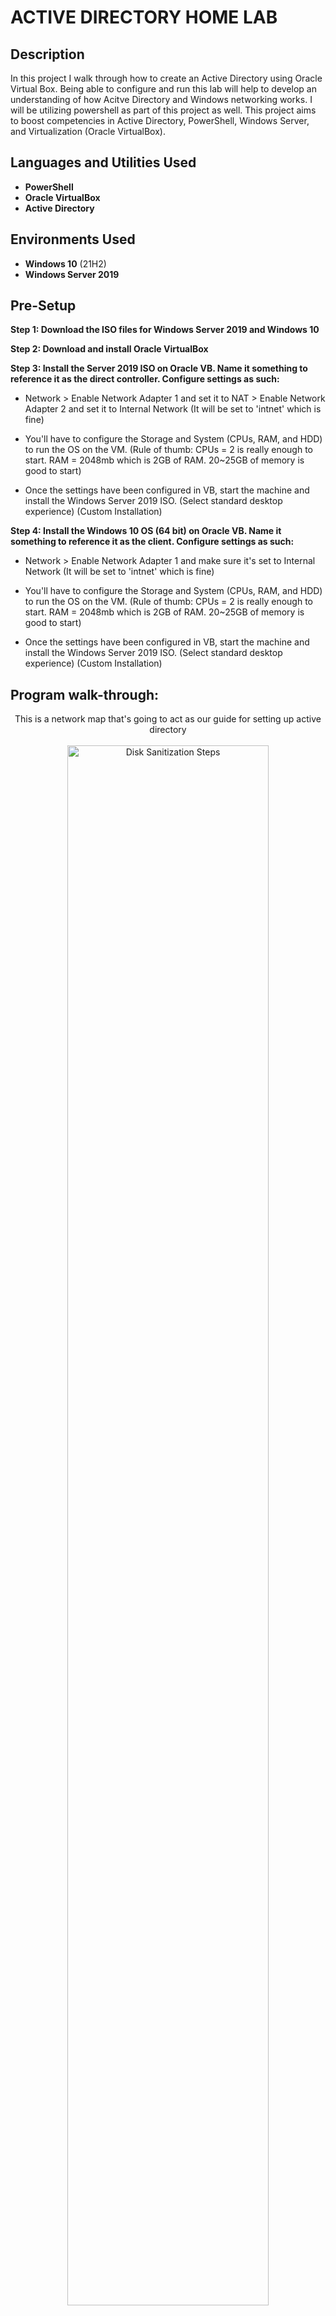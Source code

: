 <h1>ACTIVE DIRECTORY HOME LAB</h1>



<h2>Description</h2>
In this project I walk through how to create an Active Directory using Oracle Virtual Box. Being able to configure and run this lab will help to develop an understanding of how Acitve Directory and Windows networking works. I will be utilizing powershell as part of this project as well. This project aims to boost competencies in Active Directory, PowerShell, Windows Server, and Virtualization (Oracle VirtualBox).
<br />

<h2>Languages and Utilities Used</h2>

- <b>PowerShell</b> 
- <b>Oracle VirtualBox</b>
- <b>Active Directory</b>

<h2>Environments Used </h2>

- <b>Windows 10</b> (21H2)
- <b>Windows Server 2019</b>

<h2>Pre-Setup</h2>

<b>Step 1: Download the ISO files for Windows Server 2019 and Windows 10</b>

<b>Step 2: Download and install Oracle VirtualBox</b>

<b>Step 3: Install the Server 2019 ISO on Oracle VB. Name it something to reference it as the direct controller. Configure settings as such:</b>
 
 - Network > Enable Network Adapter 1 and set it to NAT > Enable Network Adapter 2 and set it to Internal Network (It will be set to 'intnet' which is fine)

 - You'll have to configure the Storage and System (CPUs, RAM, and HDD) to run the OS on the VM. (Rule of thumb: CPUs = 2 is really enough to start. RAM = 2048mb which is 2GB of RAM. 20~25GB of memory is good to start)

 - Once the settings have been configured in VB, start the machine and install the Windows Server 2019 ISO. (Select standard desktop experience) (Custom Installation)  
 
<b>Step 4: Install the Windows 10 OS (64 bit) on Oracle VB. Name it something to reference it as the client. Configure settings as such:</b>
  
 - Network > Enable Network Adapter 1 and make sure it's set to Internal Network (It will be set to 'intnet' which is fine)
  
 - You'll have to configure the Storage and System (CPUs, RAM, and HDD) to run the OS on the VM. (Rule of thumb: CPUs = 2 is really enough to start. RAM = 2048mb which is 2GB of RAM. 20~25GB of memory is good to start)

 - Once the settings have been configured in VB, start the machine and install the Windows Server 2019 ISO. (Select standard desktop experience) (Custom Installation)


<h2>Program walk-through:</h2>

<p align="center">
This is a network map that's going to act as our guide for setting up active directory <br/>
 <br />
<img src="https://i.imgur.com/POBDPEt.png" height="80%" width="80%" alt="Disk Sanitization Steps"/>
<br />
<br />
<b>IN SERVER 2019</b>  <br/>
 <br />
 <b>STEP 1:</b> ESTABLISH THE IP ADDRESS FOR THE INTERNAL NETWORK (The NAT network will be utilizing our connection for internet access so it already has an IP)

  - Setup IP address for the INTERNAL network. The The network adapter from NAT is pulling internet from our home address so that will have the typical IP of our home. The IP of the INTERNAL adapter is not connected and so the 
	 DHCP is automatically giving it an IP. (Home is usually a 10.0.?.? for example). Select the network tab in bottom right corner and go to ethernet. Select change adapter
	 options > rename the Connected network as _INTERNET_ (or something to indicate there's a connection), and the Internal Non-Connected network X_Internal_X (or something to indicate there's no connection on that network).

 - Go back to the network icon in the bottom right corner > change adapter options > select the INTERNAL network > Right click and select properties > Select IPV4 and select 'use the
	 following IP address to change > set IP to what we mapped out on our network map 172.16.0.1 and same for subnet mask, 255.255.255.0 ( Default gateway will assign itself as the domain controller itself will serve as 
	 the default gateway, and when we install active directory the DNS server will assign itself. So for the preferred DNS you can enter its own IP address or the loopback addres which
	 is 127.0.0.1)
<br />

<img src="https://i.imgur.com/0iFQtaT.png" height="80%" width="80%" alt="Disk Sanitization Steps"/>
<br />
<br />
<b>Step 2:</b> RENAME THE PC 
<br/>

 - Right click start menu > System > Rename this PC. I renamed it Domain Controller as this is the server that will give/restrict internet access to the client.
<br />

<b>Step 3:</b> INSTALL ACTIVE DIRECTORY DOMAIN SERVICES (AD DS) AND CREATE A DOMAIN

 - In the Server Manager Window select Add roles and features > Next: Installation Type > Next: Server Selection (Should only be 1 listed that we set up) > Server Roles: Select Active Directory Domain Services > 
	 Next: Features> Next: AD DS >Confirmation: Install. Select the icon at the top for notifications, under Post-deployment Configuration select 'Promote This server to a domain controller 

 - Promoting the server to a domain controller will create the actual domain.  In the Deployment configuration select Add new forest and assign Root Domain Name (Can be anything really/I used mydomain.com for simplicity
	 and walkthrough purposes) select Next > Create Password, Next > Next through everything until you get to 'Install.' The system will restart once it's complete and you should now see a MYDOMAIN/Administrator title on the login
	screen. 
<br />
<img src="https://i.imgur.com/nCIbXbg.png" height="80%" width="80%" alt="Disk Sanitization Steps"/>
<br />
<br />
Confirm your selection:  <br/>
<img src="https://i.imgur.com/cdFHBiU.png" height="80%" width="80%" alt="Disk Sanitization Steps"/>
<br />
<br />
Wait for process to complete (may take some time):  <br/>
<img src="https://i.imgur.com/JL945Ga.png" height="80%" width="80%" alt="Disk Sanitization Steps"/>
<br />
<br />
Sanitization complete:  <br/>
<img src="https://i.imgur.com/K71yaM2.png" height="80%" width="80%" alt="Disk Sanitization Steps"/>
<br />
<br />
Observe the wiped disk:  <br/>
<img src="https://i.imgur.com/AeZkvFQ.png" height="80%" width="80%" alt="Disk Sanitization Steps"/>
</p>

<!--
 ```diff
- text in red
+ text in green
! text in orange
# text in gray
@@ text in purple (and bold)@@
```
--!>
